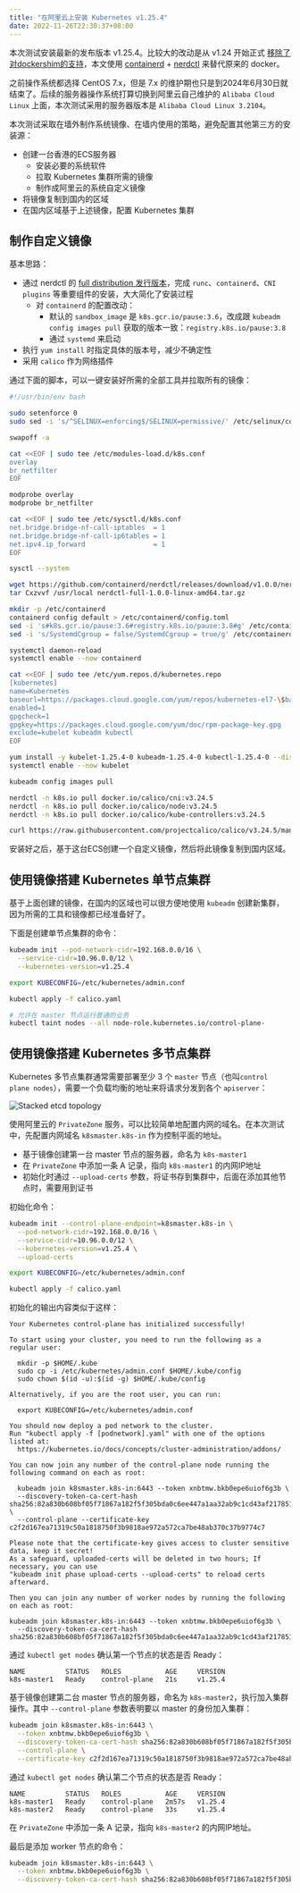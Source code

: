 ```yaml
---
title: "在阿里云上安装 Kubernetes v1.25.4"
date: 2022-11-26T22:30:37+08:00
---
```


本次测试安装最新的发布版本 v1.25.4。比较大的改动是从 v1.24 开始正式 [移除了对dockershim的支持](https://kubernetes.io/blog/2022/01/07/kubernetes-is-moving-on-from-dockershim/)，本文使用 [containerd](https://github.com/containerd/containerd) + [nerdctl](https://github.com/containerd/nerdctl) 来替代原来的 docker。

之前操作系统都选择 CentOS 7.x，但是 7.x 的维护期也只是到2024年6月30日就结束了。后续的服务器操作系统打算切换到阿里云自己维护的 `Alibaba Cloud Linux` 上面，本次测试采用的服务器版本是 `Alibaba Cloud Linux 3.2104`。

本次测试采取在墙外制作系统镜像、在墙内使用的策略，避免配置其他第三方的安装源：

- 创建一台香港的ECS服务器
  - 安装必要的系统软件
  - 拉取 Kubernetes 集群所需的镜像
  - 制作成阿里云的系统自定义镜像
- 将镜像复制到国内的区域
- 在国内区域基于上述镜像，配置 Kubernetes 集群

## 制作自定义镜像

基本思路：

- 通过 nerdctl 的 [full distribution 发行版本](https://github.com/containerd/nerdctl/releases)，完成 `runc`、`containerd`、`CNI plugins` 等重要组件的安装，大大简化了安装过程
  - 对 `containerd` 的配置改动：
    - 默认的 `sandbox_image` 是 `k8s.gcr.io/pause:3.6`，改成跟 `kubeadm config images pull` 获取的版本一致：`registry.k8s.io/pause:3.8`
    - 通过 `systemd` 来启动
- 执行 `yum install` 时指定具体的版本号，减少不确定性
- 采用 `calico` 作为网络插件

通过下面的脚本，可以一键安装好所需的全部工具并拉取所有的镜像：

```bash
#!/usr/bin/env bash

sudo setenforce 0
sudo sed -i 's/^SELINUX=enforcing$/SELINUX=permissive/' /etc/selinux/config

swapoff -a

cat <<EOF | sudo tee /etc/modules-load.d/k8s.conf
overlay
br_netfilter
EOF

modprobe overlay
modprobe br_netfilter

cat <<EOF | sudo tee /etc/sysctl.d/k8s.conf
net.bridge.bridge-nf-call-iptables  = 1
net.bridge.bridge-nf-call-ip6tables = 1
net.ipv4.ip_forward                 = 1
EOF

sysctl --system

wget https://github.com/containerd/nerdctl/releases/download/v1.0.0/nerdctl-full-1.0.0-linux-amd64.tar.gz
tar Cxzvvf /usr/local nerdctl-full-1.0.0-linux-amd64.tar.gz

mkdir -p /etc/containerd
containerd config default > /etc/containerd/config.toml
sed -i 's#k8s.gcr.io/pause:3.6#registry.k8s.io/pause:3.8#g' /etc/containerd/config.toml
sed -i 's/SystemdCgroup = false/SystemdCgroup = true/g' /etc/containerd/config.toml

systemctl daemon-reload
systemctl enable --now containerd

cat <<EOF | sudo tee /etc/yum.repos.d/kubernetes.repo
[kubernetes]
name=Kubernetes
baseurl=https://packages.cloud.google.com/yum/repos/kubernetes-el7-\$basearch
enabled=1
gpgcheck=1
gpgkey=https://packages.cloud.google.com/yum/doc/rpm-package-key.gpg
exclude=kubelet kubeadm kubectl
EOF

yum install -y kubelet-1.25.4-0 kubeadm-1.25.4-0 kubectl-1.25.4-0 --disableexcludes=kubernetes
systemctl enable --now kubelet

kubeadm config images pull

nerdctl -n k8s.io pull docker.io/calico/cni:v3.24.5
nerdctl -n k8s.io pull docker.io/calico/node:v3.24.5
nerdctl -n k8s.io pull docker.io/calico/kube-controllers:v3.24.5

curl https://raw.githubusercontent.com/projectcalico/calico/v3.24.5/manifests/calico.yaml -O
```

安装好之后，基于这台ECS创建一个自定义镜像，然后将此镜像复制到国内区域。

## 使用镜像搭建 Kubernetes 单节点集群

基于上面创建的镜像，在国内的区域也可以很方便地使用 `kubeadm` 创建新集群，因为所需的工具和镜像都已经准备好了。

下面是创建单节点集群的命令：

```bash
kubeadm init --pod-network-cidr=192.168.0.0/16 \
  --service-cidr=10.96.0.0/12 \
  --kubernetes-version=v1.25.4

export KUBECONFIG=/etc/kubernetes/admin.conf

kubectl apply -f calico.yaml

# 允许在 master 节点运行普通的业务
kubectl taint nodes --all node-role.kubernetes.io/control-plane-
```

## 使用镜像搭建 Kubernetes 多节点集群

Kubernetes 多节点集群通常需要部署至少 3 个 `master` 节点（也叫`control plane nodes`），需要一个负载均衡的地址来将请求分发到各个 `apiserver`：

![Stacked etcd topology](https://d33wubrfki0l68.cloudfront.net/d1411cded83856552f37911eb4522d9887ca4e83/b94b2/images/kubeadm/kubeadm-ha-topology-stacked-etcd.svg)

使用阿里云的 `PrivateZone` 服务，可以比较简单地配置内网的域名。在本次测试中，先配置内网域名 `k8smaster.k8s-in` 作为控制平面的地址。

- 基于镜像创建第一台 master 节点的服务器，命名为 `k8s-master1`
- 在 `PrivateZone` 中添加一条 A 记录，指向 `k8s-master1` 的内网IP地址
- 初始化时通过 `--upload-certs` 参数，将证书存到集群中，后面在添加其他节点时，需要用到证书

初始化命令：

```bash
kubeadm init --control-plane-endpoint=k8smaster.k8s-in \
  --pod-network-cidr=192.168.0.0/16 \
  --service-cidr=10.96.0.0/12 \
  --kubernetes-version=v1.25.4 \
  --upload-certs

export KUBECONFIG=/etc/kubernetes/admin.conf

kubectl apply -f calico.yaml
```

初始化的输出内容类似于这样：

```
Your Kubernetes control-plane has initialized successfully!

To start using your cluster, you need to run the following as a regular user:

  mkdir -p $HOME/.kube
  sudo cp -i /etc/kubernetes/admin.conf $HOME/.kube/config
  sudo chown $(id -u):$(id -g) $HOME/.kube/config

Alternatively, if you are the root user, you can run:

  export KUBECONFIG=/etc/kubernetes/admin.conf

You should now deploy a pod network to the cluster.
Run "kubectl apply -f [podnetwork].yaml" with one of the options listed at:
  https://kubernetes.io/docs/concepts/cluster-administration/addons/

You can now join any number of the control-plane node running the following command on each as root:

  kubeadm join k8smaster.k8s-in:6443 --token xnbtmw.bkb0epe6uiof6g3b \
  --discovery-token-ca-cert-hash sha256:82a830b608bf05f71867a182f5f305bda0c6ee447a1aa32ab9c1cd43af217851 \
  --control-plane --certificate-key c2f2d167ea71319c50a1818750f3b9818ae972a572ca7be48ab370c37b9774c7

Please note that the certificate-key gives access to cluster sensitive data, keep it secret!
As a safeguard, uploaded-certs will be deleted in two hours; If necessary, you can use
"kubeadm init phase upload-certs --upload-certs" to reload certs afterward.

Then you can join any number of worker nodes by running the following on each as root:

kubeadm join k8smaster.k8s-in:6443 --token xnbtmw.bkb0epe6uiof6g3b \
  --discovery-token-ca-cert-hash sha256:82a830b608bf05f71867a182f5f305bda0c6ee447a1aa32ab9c1cd43af217851
```

通过 `kubectl get nodes` 确认第一个节点的状态是否 Ready：

```
NAME          STATUS   ROLES           AGE     VERSION
k8s-master1   Ready    control-plane   21s     v1.25.4
```

基于镜像创建第二台 master 节点的服务器，命名为 `k8s-master2`，执行加入集群操作。其中 `--control-plane` 参数表明要以 master 的身份加入集群：

```bash
kubeadm join k8smaster.k8s-in:6443 \
  --token xnbtmw.bkb0epe6uiof6g3b \
  --discovery-token-ca-cert-hash sha256:82a830b608bf05f71867a182f5f305bda0c6ee447a1aa32ab9c1cd43af217851 \
  --control-plane \
  --certificate-key c2f2d167ea71319c50a1818750f3b9818ae972a572ca7be48ab370c37b9774c7
```

通过 `kubectl get nodes` 确认第二个节点的状态是否 Ready：

```
NAME          STATUS   ROLES           AGE     VERSION
k8s-master1   Ready    control-plane   2m57s   v1.25.4
k8s-master2   Ready    control-plane   33s     v1.25.4
```

在 `PrivateZone` 中添加一条 A 记录，指向 `k8s-master2` 的内网IP地址。

最后是添加 worker 节点的命令：

```bash
kubeadm join k8smaster.k8s-in:6443 \
  --token xnbtmw.bkb0epe6uiof6g3b \
  --discovery-token-ca-cert-hash sha256:82a830b608bf05f71867a182f5f305bda0c6ee447a1aa32ab9c1cd43af217851
```

